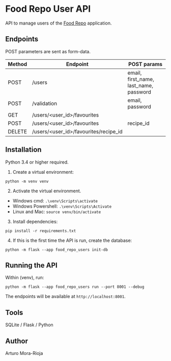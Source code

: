 # Food Repo User API
API to manage users of the [Food Repo](https://github.com/arturomorarioja/web_e24_ux_food_repo) application.

## Endpoints

POST parameters are sent as form-data.

|Method|Endpoint|POST params|
|------|--------|-----------|
|POST|/users|email, first_name, last_name, password|
|POST|/validation|email, password|
|GET|/users/<user_id>/favourites||
|POST|/users/<user_id>/favourites|recipe_id|
|DELETE|/users/<user_id>/favourites/recipe_id||

## Installation
Python 3.4 or higher required.

1. Create a virtual environment:
```
python -m venv venv
```

2. Activate the virtual environment.
- Windows cmd: `.\venv\Scripts\activate`
- Windows Powershell: `.\venv\Scripts\Activate`
- Linux and Mac: `source venv/bin/activate`

3. Install dependencies:
```
pip install -r requirements.txt
```

4. If this is the first time the API is run, create the database:
```
python -m flask --app food_repo_users init-db
```

## Running the API
Within (venv), run:
```
python -m flask --app food_repo_users run --port 8001 --debug
```
The endpoints will be available at `http://localhost:8001`.

## Tools
SQLite / Flask / Python

## Author
Arturo Mora-Rioja